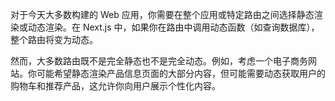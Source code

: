 
对于今天大多数构建的 Web 应用，你需要在整个应用或特定路由之间选择静态渲染或动态渲染。在 Next.js 中，如果你在路由中调用动态函数（如查询数据库），整个路由将变为动态。

然而，大多数路由既不是完全静态也不是完全动态。例如，考虑一个电子商务网站。你可能希望静态渲染产品信息页面的大部分内容，但可能需要动态获取用户的购物车和推荐产品，这允许你向用户展示个性化内容。

